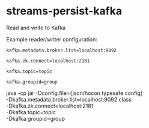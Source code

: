 streams-persist-kafka
=====================

Read and write to Kafka

Example reader/writer configuration:

    kafka.metadata.broker.list=localhost:9092
    
    kafka.zk.connect=localhost:2181
    
    kafka.topic=topic
    
    kafka.groupid=group
    
java    -cp jar -Dconfig.file={json/hocon typesafe config} \
        -Dkafka.metadata.broker.list=localhost:9092 class \
        -Dkafka.zk.connect=localhost:2181 \
        -Dkafka.topic=topic \
        -Dkafka.groupid=group
    
